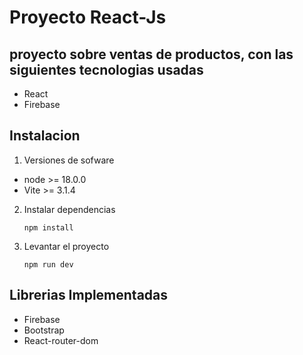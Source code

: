  # Proyecto React-Js

 ## proyecto sobre ventas de productos, con las siguientes tecnologias usadas

 - React
 - Firebase


## Instalacion

1. Versiones de sofware
- node >= 18.0.0
- Vite >= 3.1.4
2. Instalar dependencias
    ```
    npm install
    ```
3. Levantar el proyecto
    ```
    npm run dev
    ```

## Librerias Implementadas
- Firebase
- Bootstrap
- React-router-dom
